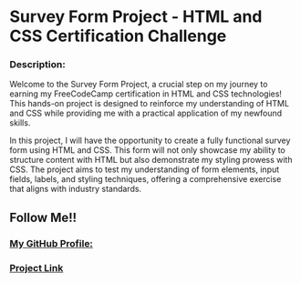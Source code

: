 # Survey Form Project - HTML and CSS Certification Challenge

### Description:

Welcome to the Survey Form Project, a crucial step on my journey to earning my FreeCodeCamp certification in HTML and CSS technologies! This hands-on project is designed to reinforce my understanding of HTML and CSS while providing me with a practical application of my newfound skills.

In this project, I will have the opportunity to create a fully functional survey form using HTML and CSS. This form will not only showcase my ability to structure content with HTML but also demonstrate my styling prowess with CSS. The project aims to test my understanding of form elements, input fields, labels, and styling techniques, offering a comprehensive exercise that aligns with industry standards.

## Follow Me!!

### [My GitHub Profile: ](https://github.com/luisfvp)
### [Project Link](https://github.com/luisfvp/fcc_survey_form)





